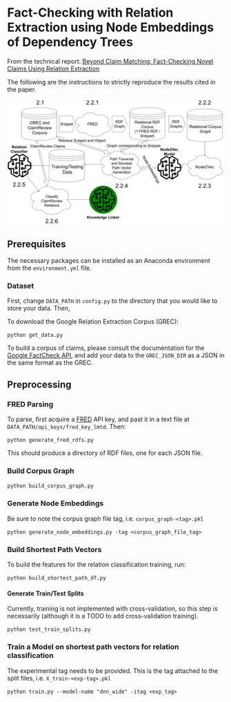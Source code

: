 # Fact-Checking with Relation Extraction using Node Embeddings of Dependency Trees

From the technical report: [Beyond Claim Matching: Fact-Checking Novel Claims Using Relation Extraction]()

The following are the instructions to strictly reproduce the results cited in the paper.

![Pipeline](figs/pipeline.png)

## Prerequisites
The necessary packages can be installed as an Anaconda environment from the `environment.yml` file.

### Dataset

First, change `DATA_PATH` in `config.py` to the directory that you would like to store your data. Then,

To download the Google Relation Extraction Corpus (GREC):

```
python get_data.py
```

To build a corpus of claims, please consult the documentation for the [Google FactCheck API](https://toolbox.google.com/factcheck/apis), and add your data to the `GREC_JSON_DIR` as a JSON in the same format as the GREC.

## Preprocessing

### FRED Parsing
To parse, first acquire a [FRED](http://wit.istc.cnr.it/stlab-tools/fred/) API key, and past it in a text file at `DATA_PATH/api_keys/fred_key_lmtd`. Then:

```
python generate_fred_rdfs.py
```

This should produce a directory of RDF files, one for each JSON file.

### Build Corpus Graph

```
python build_corpus_graph.py
```

### Generate Node Embeddings
Be sure to note the corpus graph file tag, i.e. `corpus_graph-<tag>.pkl`

```
python generate_node_embeddings.py -tag <corpus_graph_file_tag>
```

### Build Shortest Path Vectors
To build the features for the relation classification training, run:

```
python build_shortest_path_df.py
```

#### Generate Train/Test Splits
Currently, training is not implemented with cross-validation, so this step is necessarily (although it is a TODO to add cross-validation training).

```
python test_train_splits.py
```

### Train a Model on shortest path vectors for relation classification
The experimental tag needs to be provided. This is the tag attached to the split files, i.e. `X_train-<exp-tag>.pkl`

```
python train.py --model-name "dnn_wide" -itag <exp_tag>
```

